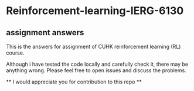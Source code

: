 # Reinforcement-learning-IERG-6130
## assignment answers
This is the answers for assignment of CUHK reinforcement learning (RL) course.

Although i have tested the code locally and carefully check it, there may be anything wrong. Please feel free to open issues and discuss the problems.

** I would appreciate you for contribution to this repo ** 
